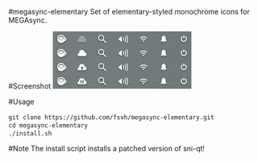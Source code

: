 #megasync-elementary
Set of elementary-styled monochrome icons for MEGAsync.

#Screenshot
![The new icons](https://raw.githubusercontent.com/fsvh/megasync-elementary/master/Preview.png)

#Usage

    git clone https://github.com/fsvh/megasync-elementary.git
    cd megasync-elementary
    ./install.sh

#Note
The install script installs a patched version of sni-qt!
